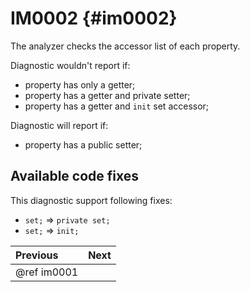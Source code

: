 # IM0002 {#im0002}

The analyzer checks the accessor list of each property.

Diagnostic wouldn't report if:
- property has only a getter;
- property has a getter and private setter;
- property has a getter and `init` set accessor;

Diagnostic will report if:
- property has a public setter;

## Available code fixes   
This diagnostic support following fixes:
- `set;` => `private set;`
- `set;` => `init;`

<div class="section_buttons">

| Previous    | Next |
|:------------|-----:|
| @ref im0001 |      |

</div>